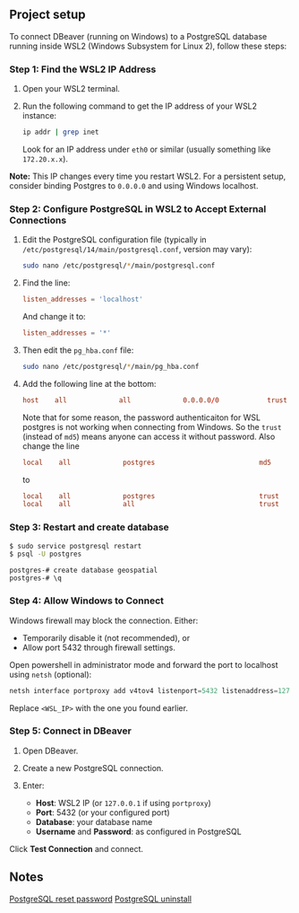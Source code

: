 ## Project setup

To connect DBeaver (running on Windows) to a PostgreSQL database running inside WSL2 (Windows Subsystem for Linux 2), follow these steps:



### Step 1: Find the WSL2 IP Address

1. Open your WSL2 terminal.
2. Run the following command to get the IP address of your WSL2 instance:

   ```bash
   ip addr | grep inet
   ```

   Look for an IP address under `eth0` or similar (usually something like `172.20.x.x`).

**Note:** This IP changes every time you restart WSL2. For a persistent setup, consider binding Postgres to `0.0.0.0` and using Windows localhost.



### Step 2: Configure PostgreSQL in WSL2 to Accept External Connections

1. Edit the PostgreSQL configuration file (typically in `/etc/postgresql/14/main/postgresql.conf`, version may vary):

   ```bash
   sudo nano /etc/postgresql/*/main/postgresql.conf
   ```

2. Find the line:

   ```conf
   listen_addresses = 'localhost'
   ```

   And change it to:

   ```conf
   listen_addresses = '*'
   ```

3. Then edit the `pg_hba.conf` file:

   ```bash
   sudo nano /etc/postgresql/*/main/pg_hba.conf
   ```

4. Add the following line at the bottom:

   ```conf
   host    all             all             0.0.0.0/0            trust
   ```

   Note that for some reason, the password authenticaiton for WSL postgres is not working when connecting from Windows.
   So the `trust` (instead of `md5`) means anyone can access it without password. Also change the line 

   ```conf
   local    all             postgres                          md5
   ```

   to 

   ```conf
   local    all             postgres                          trust
   local    all             all                               trust
   ```



### Step 3: Restart and create database

```bash
$ sudo service postgresql restart
$ psql -U postgres
```

```psql
postgres-# create database geospatial
postgres-# \q
```

### Step 4: Allow Windows to Connect

Windows firewall may block the connection. Either:

* Temporarily disable it (not recommended), or
* Allow port 5432 through firewall settings.

Open powershell in administrator mode and forward the port to localhost using `netsh` (optional):

```powershell
netsh interface portproxy add v4tov4 listenport=5432 listenaddress=127.0.0.1 connectport=5432 connectaddress=<WSL_IP>
```

Replace `<WSL_IP>` with the one you found earlier.



### Step 5: Connect in DBeaver

1. Open DBeaver.
2. Create a new PostgreSQL connection.
3. Enter:

   * **Host**: WSL2 IP (or `127.0.0.1` if using `portproxy`)
   * **Port**: 5432 (or your configured port)
   * **Database**: your database name
   * **Username** and **Password**: as configured in PostgreSQL

Click **Test Connection** and connect.


## Notes

[PostgreSQL reset password](https://community.qlik.com/t5/Connectivity-Data-Prep/PostgreSQL-Password-forgot/td-p/2160246)
[PostgreSQL uninstall](https://neon.tech/postgresql/postgresql-administration/uninstall-postgresql-ubuntu#step-5-verify-uninstallation)
